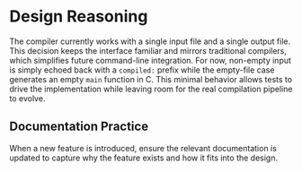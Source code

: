 # Design Reasoning

The compiler currently works with a single input file and a single output file.
This decision keeps the interface familiar and mirrors traditional compilers,
which simplifies future command-line integration.  For now, non-empty input is
simply echoed back with a `compiled:` prefix while the empty-file case generates
an empty `main` function in C.  This minimal behavior allows tests to drive the
implementation while leaving room for the real compilation pipeline to evolve.

## Documentation Practice
When a new feature is introduced, ensure the relevant documentation is updated to capture why the feature exists and how it fits into the design.
